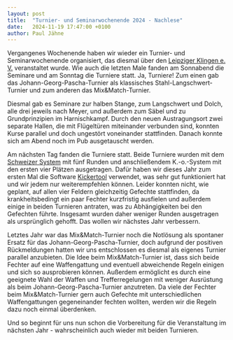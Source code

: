 ```yaml
---
layout: post
title:  "Turnier- und Seminarwochenende 2024 - Nachlese"
date:   2024-11-19 17:47:00 +0100
author: Paul Jähne
---
```


Vergangenes Wochenende haben wir wieder ein Turnier- und Seminarwochenende organisiert, das diesmal über den [Leipziger Klingen e. V.](https://leipziger-klingen.de/) veranstaltet wurde. Wie auch die letzten Male fanden am Sonnabend die Seminare und am Sonntag die Turniere statt. Ja, Turnier*e*! Zum einen gab das Johann-Georg-Pascha-Turnier als klassisches Stahl-Langschwert-Turnier und zum anderen das Mix&Match-Turnier.

Diesmal gab es Seminare zur halben Stange, zum Langschwert und Dolch, alle drei jeweils nach Meyer, und außerdem zum Säbel und zu Grundprinzipien im Harnischkampf. Durch den neuen Austragungsort zwei separate Hallen, die mit Flügeltüren miteinander verbunden sind, konnten Kurse parallel und doch ungestört voneinander stattfinden. Danach konnte sich am Abend noch im Pub ausgetauscht werden.

Am nächsten Tag fanden die Turniere statt. Beide Turniere wurden mit dem [Schweizer System](https://de.wikipedia.org/wiki/Schweizer_System) mit fünf Runden und anschließendem K.-o.-System mit den ersten vier Plätzen ausgetragen. Dafür haben wir dieses Jahr zum ersten Mal die Software [Kickertool](https://kickertool.de/) verwendet, was sehr gut funktioniert hat und wir jedem nur weiterempfehlen können. Leider konnten nicht, wie geplant, auf allen vier Feldern gleichzeitig Gefechte stattfinden, da krankheitsbedingt ein paar Fechter kurzfristig ausfielen und außerdem einige in beiden Turnieren antraten, was zu Abhängigkeiten bei den Gefechten führte. Insgesamt wurden daher weniger Runden ausgetragen als ursprünglich gehofft. Das wollen wir nächstes Jahr verbessern.

Letztes Jahr war das Mix&Match-Turnier noch die Notlösung als spontaner Ersatz für das Johann-Georg-Pascha-Turnier, doch aufgrund der positiven Rückmeldungen hatten wir uns entschlossen es diesmal als eigenes Turnier parallel anzubieten. Die Idee beim Mix&Match-Turnier ist, dass sich beide Fechter auf eine Waffengattung und eventuell abweichende Regeln einigen und sich so ausprobieren können. Außerdem ermöglicht es durch eine geeignete Wahl der Waffen und Trefferregelungen mit weniger Ausrüstung als beim Johann-Georg-Pascha-Turnier anzutreten. Da viele der Fechter beim Mix&Match-Turnier gern auch Gefechte mit unterschiedlichen Waffengattungen gegeneinander fechten wollten, werden wir die Regeln dazu noch einmal überdenken.

Und so beginnt für uns nun schon die Vorbereitung für die Veranstaltung im nächsten Jahr - wahrscheinlich auch wieder mit beiden Turnieren.
